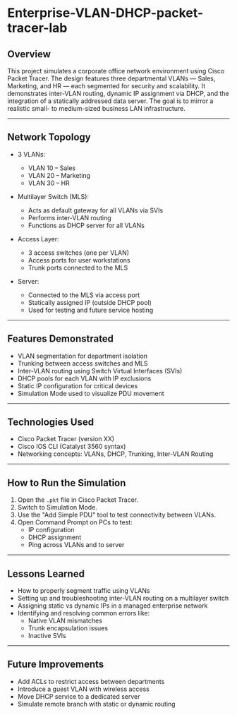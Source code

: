 # Enterprise-VLAN-DHCP-packet-tracer-lab
## Overview

This project simulates a corporate office network environment using Cisco Packet Tracer. The design features three departmental VLANs — Sales, Marketing, and HR — each segmented for security and scalability. It demonstrates inter-VLAN routing, dynamic IP assignment via DHCP, and the integration of a statically addressed data server. The goal is to mirror a realistic small- to medium-sized business LAN infrastructure.

---

## Network Topology

- 3 VLANs: 
  - VLAN 10 – Sales  
  - VLAN 20 – Marketing  
  - VLAN 30 – HR

- Multilayer Switch (MLS):
  - Acts as default gateway for all VLANs via SVIs
  - Performs inter-VLAN routing
  - Functions as DHCP server for all VLANs

- Access Layer:
  - 3 access switches (one per VLAN)
  - Access ports for user workstations
  - Trunk ports connected to the MLS

- Server:
  - Connected to the MLS via access port
  - Statically assigned IP (outside DHCP pool)
  - Used for testing and future service hosting

---

## Features Demonstrated

- VLAN segmentation for department isolation
- Trunking between access switches and MLS
- Inter-VLAN routing using Switch Virtual Interfaces (SVIs)
- DHCP pools for each VLAN with IP exclusions
- Static IP configuration for critical devices
- Simulation Mode used to visualize PDU movement

---

## Technologies Used

- Cisco Packet Tracer (version XX)
- Cisco IOS CLI (Catalyst 3560 syntax)
- Networking concepts: VLANs, DHCP, Trunking, Inter-VLAN Routing

---

## How to Run the Simulation

1. Open the `.pkt` file in Cisco Packet Tracer.
2. Switch to Simulation Mode.
3. Use the "Add Simple PDU" tool to test connectivity between VLANs.
4. Open Command Prompt on PCs to test:
   - IP configuration
   - DHCP assignment
   - Ping across VLANs and to server

---


## Lessons Learned

- How to properly segment traffic using VLANs
- Setting up and troubleshooting inter-VLAN routing on a multilayer switch
- Assigning static vs dynamic IPs in a managed enterprise network
- Identifying and resolving common errors like:
  - Native VLAN mismatches
  - Trunk encapsulation issues
  - Inactive SVIs

---

## Future Improvements

- Add ACLs to restrict access between departments
- Introduce a guest VLAN with wireless access
- Move DHCP service to a dedicated server
- Simulate remote branch with static or dynamic routing

